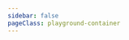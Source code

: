 ```yaml
---
sidebar: false
pageClass: playground-container
---
```


<ClientOnly>
  <Playground />
</ClientOnly>
